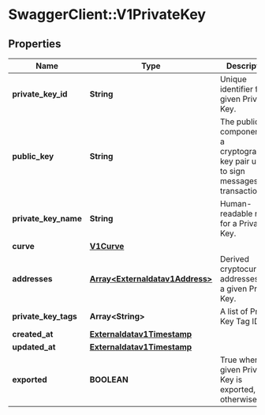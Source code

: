 # SwaggerClient::V1PrivateKey

## Properties
Name | Type | Description | Notes
------------ | ------------- | ------------- | -------------
**private_key_id** | **String** | Unique identifier for a given Private Key. | 
**public_key** | **String** | The public component of a cryptographic key pair used to sign messages and transactions. | 
**private_key_name** | **String** | Human-readable name for a Private Key. | 
**curve** | [**V1Curve**](V1Curve.md) |  | 
**addresses** | [**Array&lt;Externaldatav1Address&gt;**](Externaldatav1Address.md) | Derived cryptocurrency addresses for a given Private Key. | 
**private_key_tags** | **Array&lt;String&gt;** | A list of Private Key Tag IDs. | 
**created_at** | [**Externaldatav1Timestamp**](Externaldatav1Timestamp.md) |  | 
**updated_at** | [**Externaldatav1Timestamp**](Externaldatav1Timestamp.md) |  | 
**exported** | **BOOLEAN** | True when a given Private Key is exported, false otherwise. | 

